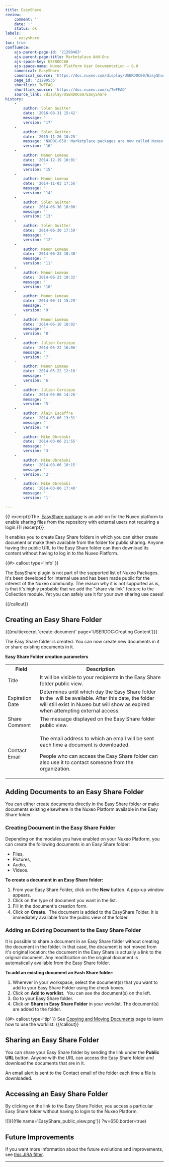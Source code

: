 ```yaml
---
title: EasyShare
review:
    comment: ''
    date: ''
    status: ok
labels:
    - easyshare
toc: true
confluence:
    ajs-parent-page-id: '21299463'
    ajs-parent-page-title: Marketplace Add-Ons
    ajs-space-key: USERDOC60
    ajs-space-name: Nuxeo Platform User Documentation — 6.0
    canonical: EasyShare
    canonical_source: 'https://doc.nuxeo.com/display/USERDOC60/EasyShare'
    page_id: '21299535'
    shortlink: TwFFAQ
    shortlink_source: 'https://doc.nuxeo.com/x/TwFFAQ'
    source_link: /display/USERDOC60/EasyShare
history:
    - 
        author: Solen Guitter
        date: '2016-08-31 15:42'
        message: ''
        version: '17'
    - 
        author: Solen Guitter
        date: '2015-11-26 10:25'
        message: 'NXDOC-658: Marketplace packages are now called Nuxeo Packages'
        version: '16'
    - 
        author: Manon Lumeau
        date: '2014-12-19 10:01'
        message: ''
        version: '15'
    - 
        author: Manon Lumeau
        date: '2014-11-03 17:56'
        message: ''
        version: '14'
    - 
        author: Solen Guitter
        date: '2014-06-30 18:00'
        message: ''
        version: '13'
    - 
        author: Solen Guitter
        date: '2014-06-30 17:59'
        message: ''
        version: '12'
    - 
        author: Manon Lumeau
        date: '2014-06-23 10:40'
        message: ''
        version: '11'
    - 
        author: Manon Lumeau
        date: '2014-06-23 10:32'
        message: ''
        version: '10'
    - 
        author: Manon Lumeau
        date: '2014-06-11 15:29'
        message: ''
        version: '9'
    - 
        author: Manon Lumeau
        date: '2014-06-10 18:02'
        message: ''
        version: '8'
    - 
        author: Julien Carsique
        date: '2014-05-22 16:06'
        message: ''
        version: '7'
    - 
        author: Manon Lumeau
        date: '2014-05-22 12:18'
        message: ''
        version: '6'
    - 
        author: Julien Carsique
        date: '2014-05-06 14:26'
        message: ''
        version: '5'
    - 
        author: Alain Escaffre
        date: '2014-05-06 13:31'
        message: ''
        version: '4'
    - 
        author: Mike Obrebski
        date: '2014-03-06 21:55'
        message: ''
        version: '3'
    - 
        author: Mike Obrebski
        date: '2014-03-06 18:15'
        message: ''
        version: '2'
    - 
        author: Mike Obrebski
        date: '2014-03-06 17:40'
        message: ''
        version: '1'

---
```

{{! excerpt}}The&nbsp; [EasyShare package](https://connect.nuxeo.com/nuxeo/site/marketplace/package/easyshare) is an add-on for the Nuxeo platform to enable sharing files from the repository with external users not requiring a login.{{! /excerpt}}

It enables you to create Easy Share folders in which you can either create document or make them available from the folder for public sharing. Anyone having the public URL to the Easy Share folder can then download its content without having to log in to the Nuxeo Platform.

{{#> callout type='info' }}

The EasyShare plugin is not part of the supported list of Nuxeo Packages. It's been developed for internal use and has been made public for the interest of the Nuxeo community. The reason why it is not supported as is, is that it's highly probable that we add the "share via link" feature to the Collection module. Yet you can safely use it for your own sharing use cases!

{{/callout}}

## Creating an Easy Share Folder

{{{multiexcerpt 'create-document' page='USERDOC:Creating Content'}}}

The Easy Share folder is created. You can now create new documents in it or share existing documents in it.

**Easy Share Folder creation parameters**

<table><tbody><tr><th colspan="1">Field</th><th colspan="1">Description</th></tr><tr><td colspan="1">Title</td><td colspan="1">It will be visible to your recipients in the Easy Share folder public view.</td></tr><tr><td colspan="1">Expiration Date</td><td colspan="1">Determines until which day the Easy Share folder in the&nbsp; will be available.
After this date, the folder will still exist in Nuxeo but will show as expired when attempting external access.</td></tr><tr><td colspan="1">Share Comment</td><td colspan="1">The message displayed on the Easy Share folder public view.</td></tr><tr><td colspan="1">Contact Email</td><td colspan="1">

The email address to which an email will be sent each time a document is downloaded.

People who can access the Easy Share folder can also use it to contact someone from the organization.

</td></tr></tbody></table>

## Adding Documents to an Easy Share Folder

You can either create documents directly in the Easy Share folder or make documents&nbsp;existing elsewhere in the Nuxeo Platform available in the Easy Share folder.

### Creating Document in the Easy Share Folder

Depending on the modules you have enabled on your Nuxeo Platform, you can create the following documents in an Easy Share folder:

*   Files,
*   Pictures,
*   Audio,
*   Videos.

**To create a document in an Easy Share folder:**

1.  From your Easy Share Folder, click on the **New** button.
    A pop-up window appears.&nbsp;
2.  Click on the type of document you want in the list.&nbsp;
3.  <span style="line-height: 1.4285715;">Fill in the document's creation form.</span>
4.  Click on **Create**.&nbsp;
    The document is added to the EasyShare Folder. It is immediately available from the public view of the folder.

### Adding an Existing Document to the Easy Share Folder

It is possible to share a document in an Easy Share folder without creating the document in the folder. In that case, the document is not moved from it's original location: the document in the Easy Share is actually a link to the original document. Any modification on the original document is automatically available from the Easy Share folder.

**To add an existing document an Eash Share folder:**

1.  Wherever in your workspace, select the document(s) that you want to add to your Easy Share Folder using the check boxes.
2.  Click on **Add to worklist**.&nbsp;
    You can see the document(s) on the left.&nbsp;
3.  Go to your Easy Share folder.
4.  Click on **Share in Easy Share Folder** in your worklist.
    The document(s) are added to the folder.&nbsp;

{{#> callout type='tip' }} See [Copying and Moving Documents](http://doc.nuxeo.com/x/IwHF) page to learn how to use the worklist. {{/callout}}

## Sharing an Easy Share Folder

You can share your Easy Share folder by sending the link under the&nbsp;**Public URL** button. Anyone with the URL can access the Easy Share folder and download the documents that are in it.

An email alert is sent to the Contact email of the folder each time a file is downloaded.&nbsp;

## Accessing an Easy Share Folder

By clicking on the link to the Easy Share Folder, you access&nbsp;a particular Easy Share folder without having to login to the Nuxeo Platform.

![]({{file name='EasyShare_public_view.png'}} ?w=650,border=true)

## Future Improvements

If you want more information about the future evolutions and improvements, see [this JIRA filter](https://jira.nuxeo.com/issues/?jql=project%20%3D%20NXP%20AND%20resolution%20%3D%20Unresolved%20AND%20component%20%3D%20%22Easy%20Share%22).&nbsp;

* * *

&nbsp;